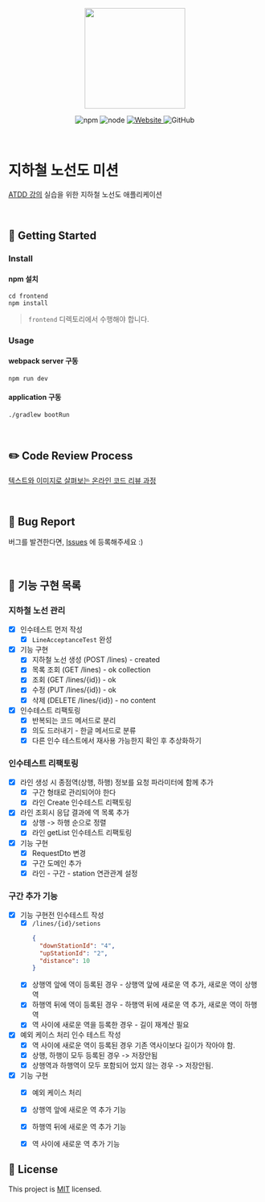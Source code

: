 <p align="center">
    <img width="200px;" src="https://raw.githubusercontent.com/woowacourse/atdd-subway-admin-frontend/master/images/main_logo.png"/>
</p>
<p align="center">
  <img alt="npm" src="https://img.shields.io/badge/npm-%3E%3D%205.5.0-blue">
  <img alt="node" src="https://img.shields.io/badge/node-%3E%3D%209.3.0-blue">
  <a href="https://edu.nextstep.camp/c/R89PYi5H" alt="nextstep atdd">
    <img alt="Website" src="https://img.shields.io/website?url=https%3A%2F%2Fedu.nextstep.camp%2Fc%2FR89PYi5H">
  </a>
  <img alt="GitHub" src="https://img.shields.io/github/license/next-step/atdd-subway-admin">
</p>

<br>

# 지하철 노선도 미션
[ATDD 강의](https://edu.nextstep.camp/c/R89PYi5H) 실습을 위한 지하철 노선도 애플리케이션

<br>

## 🚀 Getting Started

### Install
#### npm 설치
```
cd frontend
npm install
```
> `frontend` 디렉토리에서 수행해야 합니다.

### Usage
#### webpack server 구동
```
npm run dev
```
#### application 구동
```
./gradlew bootRun
```
<br>

## ✏️ Code Review Process
[텍스트와 이미지로 살펴보는 온라인 코드 리뷰 과정](https://github.com/next-step/nextstep-docs/tree/master/codereview)

<br>

## 🐞 Bug Report

버그를 발견한다면, [Issues](https://github.com/next-step/atdd-subway-admin/issues) 에 등록해주세요 :)

<br>

## 🚩 기능 구현 목록
### 지하철 노선 관리
- [x] 인수테스트 먼저 작성
    - [x] `LineAcceptanceTest` 완성

- [x] 기능 구현
    - [x] 지하철 노선 생성 (POST /lines) - created
    - [x] 목록 조회 (GET /lines) - ok collection
    - [x] 조회 (GET /lines/{id}) - ok
    - [x] 수정 (PUT /lines/{id}) - ok
    - [x] 삭제 (DELETE /lines/{id}) - no content

- [x] 인수테스트 리팩토링
    - [x] 반복되는 코드 메서드로 분리
    - [x] 의도 드러내기 - 한글 메서드로 분류
    - [x] 다른 인수 테스트에서 재사용 가능한지 확인 후 추상화하기

### 인수테스트 리팩토링
- [x] 라인 생성 시 종점역(상행, 하행) 정보를 요청 파라미터에 함께 추가
  - [x] 구간 형태로 관리되어야 한다
  - [x] 라인 Create 인수테스트 리팩토링
- [x] 라인 조회시 응답 결과에 역 목록 추가
  - [x] 상행 -> 하행 순으로 정렬
  - [x] 라인 getList 인수테스트 리팩토링
- [x] 기능 구현
  - [x] RequestDto 변경
  - [x] 구간 도메인 추가
  - [x] 라인 - 구간 - station 연관관계 설정
  
### 구간 추가 기능
- [x] 기능 구현전 인수테스트 작성
  - [x] `/lines/{id}/setions`
    ```json
    {
      "downStationId": "4",
      "upStationId": "2",
      "distance": 10
    }
    ```
  - [x] 상행역 앞에 역이 등록된 경우 - 상행역 앞에 새로운 역 추가, 새로운 역이 상행역
  - [x] 하행역 뒤에 역이 등록된 경우 - 하행역 뒤에 새로운 역 추가, 새로운 역이 하행역
  - [x] 역 사이에 새로운 역을 등록한 경우 - 길이 재계산 필요
- [x] 예외 케이스 처리 인수 테스트 작성
  - [x] 역 사이에 새로운 역이 등록된 경우 기존 역사이보다 길이가 작아야 함.
  - [x] 상행, 하행이 모두 등록된 경우 -> 저장안됨
  - [x] 상행역과 하행역이 모두 포함되어 었지 않는 경우 -> 저장안됨.
- [x] 기능 구현
  - [x] 예외 케이스 처리
  - [x] 상행역 앞에 새로운 역 추가 기능
  - [x] 하행역 뒤에 새로운 역 추가 기능
  - [x] 역 사이에 새로운 역 추가 기능


## 📝 License

This project is [MIT](https://github.com/next-step/atdd-subway-admin/blob/master/LICENSE.md) licensed.
